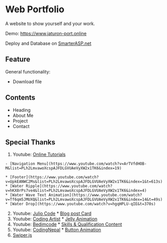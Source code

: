 # Web Portfolio
  A website to show yourself and your work.

Demo: https://www.jaturon-port.online

Deploy and Database on [SmarterASP.net](https://www.smarterasp.net)

## Feature
General functionality:
  * Download file

## Contents
  * Heading
  * About Me
  * Project
  * Contact
  
## Special Thanks
  1. Youtube: [Online Tutorials](https://www.youtube.com/c/OnlineTutorials4Designers)

    - [Navigation Menu](https://www.youtube.com/watch?v=ArTVfdHOB-M&list=PLh2LmvawoXcspAJFDLGVUAeVyXW2x1TK6&index=19)
    
    * [Footer](https://www.youtube.com/watch?v=UpkEANWC2Ms&list=PLh2LmvawoXcspAJFDLGVUAeVyXW2x1TK6&index=1&t=613s)
    * [Water Ripple](https://www.youtube.com/watch?v=hKX8rPs7ve4&list=PLh2LmvawoXcspAJFDLGVUAeVyXW2x1TK6&index=4)
    * [Water Wave Text Animation](https://www.youtube.com/watch?v=Tf6qm5JMUXQ&list=PLh2LmvawoXcspAJFDLGVUAeVyXW2x1TK6&index=14&t=49s)
    * [Water Drop](https://www.youtube.com/watch?v=hgqHPLU-qIE&t=370s)
  2. Youtube: [Julio Code](https://www.youtube.com/c/JulioCodes)
    * [Blog post Card](https://www.youtube.com/watch?v=XRzAZBPp5iQ&list=PLh2LmvawoXcspAJFDLGVUAeVyXW2x1TK6&index=3)
  3. Youtube: [Coding Artist](https://www.youtube.com/c/CodingArtist)
    * [Jelly Animation](https://www.youtube.com/watch?v=6uuHeZ6BNOI&list=PLh2LmvawoXcspAJFDLGVUAeVyXW2x1TK6&index=9)
  4. Youtube: [Bedimcode](https://www.youtube.com/c/Bedimcode)
    * [Skills & Qualification Content](https://www.youtube.com/watch?v=27JtRAI3QO8&list=PLh2LmvawoXcspAJFDLGVUAeVyXW2x1TK6&index=12&t=4313s)
  5. Youtube: [CodingNepal](https://www.youtube.com/c/CodingNepal)
    * [Button Animation](https://www.youtube.com/watch?v=yU3giDe-N6c&list=PLh2LmvawoXcspAJFDLGVUAeVyXW2x1TK6&index=19&t=34s)
  6. [Swiper.js](https://swiperjs.com)
